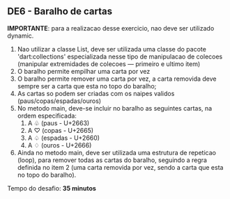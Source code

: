 ## DE6 - Baralho de cartas

**IMPORTANTE**: para a realizacao desse exercicio, nao deve ser utilizado dynamic.

1. Nao utilizar a classe List, deve ser utilizada uma classe do pacote 'dart:collections' especializada nesse tipo de
   manipulacao de colecoes (manipular extremidades de colecoes — primeiro e ultimo item)
2. O baralho permite empilhar uma carta por vez
3. O baralho permite remover uma carta por vez, a carta removida deve sempre ser a carta que esta no topo do baralho;
4. As cartas so podem ser criadas com os naipes validos (paus/copas/espadas/ouros)
5. No metodo main, deve-se incluir no baralho as seguintes cartas, na ordem especificada:
    1. A ♧ (paus - U+2663)
    2. A ♡ (copas - U+2665)
    3. A ♤ (espadas - U+2660)
    4. A ♢ (ouros - U+2666)
6. Ainda no metodo main, deve ser utilizada uma estrutura de repeticao (loop), para remover todas as cartas do baralho,
   seguindo a regra definida no item 2 (uma carta removida por vez, sendo a carta que esta no topo do baralho).

Tempo do desafio: __35 minutos__